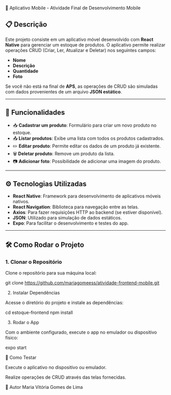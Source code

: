  📱 Aplicativo Mobile - Atividade Final de Desenvolvimento Mobile

## 📋 Descrição

Este projeto consiste em um aplicativo móvel desenvolvido com **React Native** para gerenciar um estoque de produtos. O aplicativo permite realizar operações CRUD (Criar, Ler, Atualizar e Deletar) nos seguintes campos:

- **Nome**
- **Descrição**
- **Quantidade**
- **Foto**

Se você não está na final de **APS**, as operações de CRUD são simuladas com dados provenientes de um arquivo **JSON estático**.

---

## 🚀 Funcionalidades

- 📥 **Cadastrar um produto**: Formulário para criar um novo produto no estoque.
- 📤 **Listar produtos**: Exibe uma lista com todos os produtos cadastrados.
- ✏️ **Editar produto**: Permite editar os dados de um produto já existente.
- 🗑️ **Deletar produto**: Remove um produto da lista.
- 📷 **Adicionar foto**: Possibilidade de adicionar uma imagem do produto.

---

## ⚙️ Tecnologias Utilizadas

- **React Native**: Framework para desenvolvimento de aplicativos móveis nativos.
- **React Navigation**: Biblioteca para navegação entre as telas.
- **Axios**: Para fazer requisições HTTP ao backend (se estiver disponível).
- **JSON**: Utilizado para simulação de dados estáticos.
- **Expo**: Para facilitar o desenvolvimento e testes do app.

---

## 🛠️ Como Rodar o Projeto

### 1. Clonar o Repositório

Clone o repositório para sua máquina local:


git clone https://github.com/mariagomeess/atividade-frontend-mobile.git

2. Instalar Dependências

Acesse o diretório do projeto e instale as dependências:

cd estoque-frontend
npm install

3. Rodar o App
   
Com o ambiente configurado, execute o app no emulador ou dispositivo físico:

expo start

🔧 Como Testar

Execute o aplicativo no dispositivo ou emulador.

Realize operações de CRUD através das telas fornecidas.

👤 Autor
Maria Vitória Gomes de Lima

